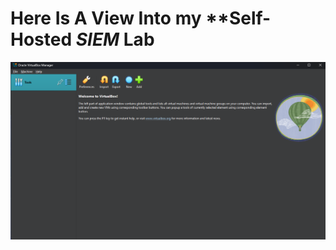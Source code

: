 # Here Is A View Into my **Self-Hosted _SIEM_ Lab

![Here Are The VM's I Have Created](https://github.com/Asier9977/Asier.github.io/blob/main/ImageOfVM.png)


